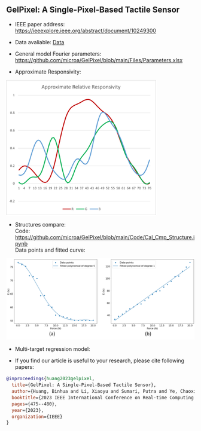 ## GelPixel: A Single-Pixel-Based Tactile Sensor

* IEEE paper address:
<br>https://ieeexplore.ieee.org/abstract/document/10249300

* Data avaliable:
[Data](Data/OUT_FILE_CMB20.csv)

* General model Fourier parameters: <br>
https://github.com/microa/GelPixel/blob/main/Files/Parameters.xlsx

* Approximate Responsivity:<br>
<img src="https://github.com/microa/GelPixel/blob/main/Files/Picture2.png" width="400px">

* Structures compare:<br>
Code: https://github.com/microa/GelPixel/blob/main/Code/Cal_Cmp_Structure.ipynb<br>
Data points and fitted curve:<br>
<img src="https://github.com/microa/GelPixel/blob/main/Files/strcmp.png" width="600px">

* Multi-target regression model:<br>


* If you find our article is useful to your research, please cite following papers:
```bibtex
@inproceedings{huang2023gelpixel,
  title={GelPixel: A Single-Pixel-Based Tactile Sensor},
  author={Huang, Binhua and Li, Xiaoyu and Sumari, Putra and Ye, Chaoxiang and Zhou, Zhenning and Yin, Meng and Yi, Zhengkun and Wu, Xinyu},
  booktitle={2023 IEEE International Conference on Real-time Computing and Robotics (RCAR)},
  pages={475--480},
  year={2023},
  organization={IEEE}
}
```
